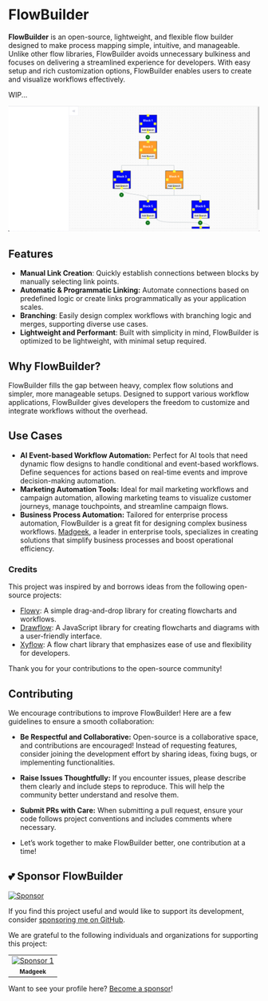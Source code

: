 # FlowBuilder

**FlowBuilder** is an open-source, lightweight, and flexible flow builder designed to make process mapping simple, intuitive, and manageable. Unlike other flow libraries, FlowBuilder avoids unnecessary bulkiness and focuses on delivering a streamlined experience for developers. With easy setup and rich customization options, FlowBuilder enables users to create and visualize workflows effectively.

WIP...

![Work In Progress](screenshots/screenshot-1.png)

## Features

- **Manual Link Creation**: Quickly establish connections between blocks by manually selecting link points.
- **Automatic & Programmatic Linking:** Automate connections based on predefined logic or create links programmatically as your application scales.
- **Branching**: Easily design complex workflows with branching logic and merges, supporting diverse use cases.
- **Lightweight and Performant**: Built with simplicity in mind, FlowBuilder is optimized to be lightweight, with minimal setup required.

## Why FlowBuilder?

FlowBuilder fills the gap between heavy, complex flow solutions and simpler, more manageable setups. Designed to support various workflow applications, FlowBuilder gives developers the freedom to customize and integrate workflows without the overhead.

## Use Cases
- **AI Event-based Workflow Automation:** Perfect for AI tools that need dynamic flow designs to handle conditional and event-based workflows. Define sequences for actions based on real-time events and improve decision-making automation.
- **Marketing Automation Tools:** Ideal for mail marketing workflows and campaign automation, allowing marketing teams to visualize customer journeys, manage touchpoints, and streamline campaign flows.
- **Business Process Automation:** Tailored for enterprise process automation, FlowBuilder is a great fit for designing complex business workflows. [Madgeek](https://www.madgeek.in), a leader in enterprise tools, specializes in creating solutions that simplify business processes and boost operational efficiency.

### Credits

This project was inspired by and borrows ideas from the following open-source projects:

- [Flowy](https://github.com/alyssaxuu/flowy): A simple drag-and-drop library for creating flowcharts and workflows.
- [Drawflow](https://github.com/jerosoler/Drawflow): A JavaScript library for creating flowcharts and diagrams with a user-friendly interface.
- [Xyflow](https://github.com/xyflow/xyflow): A flow chart library that emphasizes ease of use and flexibility for developers.

Thank you for your contributions to the open-source community!

## Contributing
We encourage contributions to improve FlowBuilder! Here are a few guidelines to ensure a smooth collaboration:

- **Be Respectful and Collaborative:** Open-source is a collaborative space, and contributions are encouraged! Instead of requesting features, consider joining the development effort by sharing ideas, fixing bugs, or implementing functionalities.
- **Raise Issues Thoughtfully:** If you encounter issues, please describe them clearly and include steps to reproduce. This will help the community better understand and resolve them.
- **Submit PRs with Care:** When submitting a pull request, ensure your code follows project conventions and includes comments where necessary.

- Let’s work together to make FlowBuilder better, one contribution at a time!

## 💕 Sponsor FlowBuilder

[![Sponsor](https://img.shields.io/badge/Sponsor-GitHub%20Sponsors-pink.svg)](https://github.com/sponsors/1Madgeek)

If you find this project useful and would like to support its development, consider [sponsoring me on GitHub](https://github.com/sponsors/1Madgeek).

We are grateful to the following individuals and organizations for supporting this project:

<table>
  <tr>
    <td align="center">
      <a href="https://github.com/1Madgeek">
        <img src="https://avatars.githubusercontent.com/u/33049092?s=200&v=4" width="100px;" alt="Sponsor 1"/>
        <br/>
        <sub><b>Madgeek</b></sub>
      </a>
    </td>
  </tr>
</table>

Want to see your profile here? [Become a sponsor](https://github.com/sponsors/1Madgeek)!
